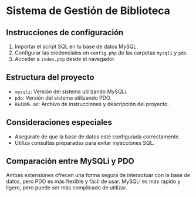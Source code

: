 # Sistema de Gestión de Biblioteca

## Instrucciones de configuración
1. Importar el script SQL en tu base de datos MySQL.
2. Configurar las credenciales en `config.php` de las carpetas `mysqli` y `pdo`.
3. Acceder a `index.php` desde el navegador.

## Estructura del proyecto
- `mysqli`: Versión del sistema utilizando MySQLi.
- `pdo`: Versión del sistema utilizando PDO.
- `README.md`: Archivo de instrucciones y descripción del proyecto.

## Consideraciones especiales
- Asegúrate de que la base de datos esté configurada correctamente.
- Utiliza consultas preparadas para evitar inyecciones SQL.

## Comparación entre MySQLi y PDO
Ambas extensiones ofrecen una forma segura de interactuar con la base de datos, pero PDO es más flexible y fácil de usar. MySQLi es más rápido y ligero, pero puede ser más complicado de utilizar.